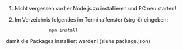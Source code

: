 1. Nicht vergessen vorher Node.js zu installieren und PC neu starten!
2. Im Verzeichnis folgendes im Terminalfenster (strg-ö) eingeben: 

                    npm install

damit die Packages installiert werden! (siehe package.json) 

